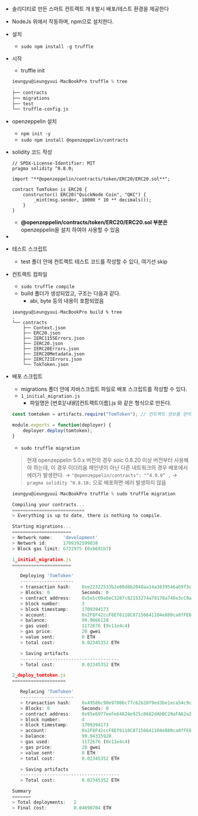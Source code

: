 - 솔리디티로 만든 스마트 컨트랙트 개ㅐ발시 배포/테스트 환경을 제공한다
- NodeJs 위에서 작동하며, npm으로 설치한다.
- 설치
    - `sudo npm install -g truffle`
- 시작
    - truffle init
    
    ```go
    ieungyu@ieungyuui-MacBookPro truffle % tree
    .
    ├── contracts
    ├── migrations
    ├── test
    └── truffle-config.js
    ```
    
- openzeppelin 설치
    - `npm init -y`
    - `sudo npm install @openzeppelin/contracts`
    
- solidity 코드 작성
    
    ```solidity
    // SPDX-License-Identifier: MIT
    pragma solidity ^0.8.0;
    
    import "**@openzeppelin/contracts/token/ERC20/ERC20.sol**";
    
    contract TomToken is ERC20 {
        constructor() ERC20("QuickNode Coin", "QKC") {
            _mint(msg.sender, 10000 * 10 ** decimals());
        }
    }
    ```
    
    - **@openzeppelin/contracts/token/ERC20/ERC20.sol 부분은** openzeppelin을 설치 하여야 사용할 수 있음
- 
- 테스트 스크립트
    - test 폴더 안에 컨트랙트 테스트 코드를 작성할 수 있다, 여기선 skip

- 컨트랙트 컴파일
    - `sudo truffle compile`
    - build 폴더가 생성되었고, 구조는 다음과 같다.
        - abi, byte 등의 내용이 포함되었음
    
    ```solidity
    ieungyu@ieungyuui-MacBookPro build % tree
    .
    └── contracts
        ├── Context.json
        ├── ERC20.json
        ├── IERC1155Errors.json
        ├── IERC20.json
        ├── IERC20Errors.json
        ├── IERC20Metadata.json
        ├── IERC721Errors.json
        └── TokToken.json
    
    ```
    

- 배포 스크립트
    - migrations 폴더 안에 자바스크립트 파일로 배포 스크립트를 작성할 수 있다.
    - `1_initial_migration.js`
        - 파일명은 [번호]_[내용]_[컨트랙트이름].js 와 같은 형식으로 만든다.
    
    ```jsx
    const tomtoken = artifacts.require("TomToken"); // 컨트랙트 정보를 얻어오는 코드
    
    module.exports = function(deployer) {
        deployer.deploy(tomtoken);
    }
    ```
    
    - `sudo truffle migration`
    
    > 현재 openzeppelin 5.0.x 버전의 경우 solc 0.8.20 이상 버전부터 사용해야 하는데, 이 경우 이더리움 메인넷이 아닌 다른 네트워크의 경우 배포에서 에러가 발생한다.
    → `"@openzeppelin/contracts": "^4.9.0” ,` 
    -> `pragma solidity ^0.8.18;` 으로 배포하면 에러 발생하지 않음
    > 
    
    ```jsx
    ieungyu@ieungyuui-MacBookPro truffle % sudo truffle migration
    
    Compiling your contracts...
    ===========================
    > Everything is up to date, there is nothing to compile.
    
    Starting migrations...
    ======================
    > Network name:    'development'
    > Network id:      1709392599038
    > Block gas limit: 6721975 (0x6691b7)
    
    1_initial_migration.js
    ======================
    
       Deploying 'TomToken'
       --------------------
       > transaction hash:    0xe22322533b2e00d8b2048aa14a3839546a69f3ce67101d3e64a847c89057e9b5
       > Blocks: 0            Seconds: 0
       > contract address:    0x5e5c09a8eC3287c82153274a78178a748e3cC8a5
       > block number:        3
       > block timestamp:     1709394173
       > account:             0x2F8F42ccF8Ef6110C87156641104e880ca8fFE69
       > balance:             99.9666128
       > gas used:            1172676 (0x11e4c4)
       > gas price:           20 gwei
       > value sent:          0 ETH
       > total cost:          0.02345352 ETH
    
       > Saving artifacts
       -------------------------------------
       > Total cost:          0.02345352 ETH
    
    2_deploy_tomtoken.js
    ====================
    
       Replacing 'TomToken'
       --------------------
       > transaction hash:    0x49586c90e97006c77c62b20f9ed3be1eca54c9c1b8e901dd91c6ab474dd3607b
       > Blocks: 0            Seconds: 0
       > contract address:    0x95e6977eeFe64824e925c0682dAbBC29aFA62a29
       > block number:        4
       > block timestamp:     1709394173
       > account:             0x2F8F42ccF8Ef6110C87156641104e880ca8fFE69
       > balance:             99.94315928
       > gas used:            1172676 (0x11e4c4)
       > gas price:           20 gwei
       > value sent:          0 ETH
       > total cost:          0.02345352 ETH
    
       > Saving artifacts
       -------------------------------------
       > Total cost:          0.02345352 ETH
    
    Summary
    =======
    > Total deployments:   2
    > Final cost:          0.04690704 ETH
    
    ```
